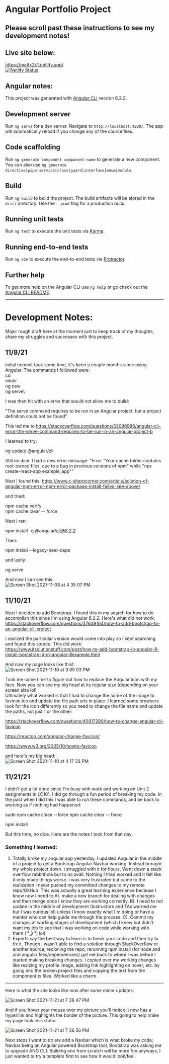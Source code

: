 # Angular Portfolio Project

## Please scroll past these instructions to see my development notes!

## Live site below:
https://mattx2k1.netlify.app/ \
[![Netlify Status](https://api.netlify.com/api/v1/badges/3ec0633c-c4d6-46e9-98f6-672cde573992/deploy-status)](https://app.netlify.com/sites/mattx2k1/deploys)

## Angular notes:

This project was generated with [Angular CLI](https://github.com/angular/angular-cli) version 8.2.2.

## Development server

Run `ng serve` for a dev server. Navigate to `http://localhost:4200/`. The app will automatically reload if you change any of the source files.

## Code scaffolding

Run `ng generate component component-name` to generate a new component. You can also use `ng generate directive|pipe|service|class|guard|interface|enum|module`.

## Build

Run `ng build` to build the project. The build artifacts will be stored in the `dist/` directory. Use the `--prod` flag for a production build.

## Running unit tests

Run `ng test` to execute the unit tests via [Karma](https://karma-runner.github.io).

## Running end-to-end tests

Run `ng e2e` to execute the end-to-end tests via [Protractor](http://www.protractortest.org/).

## Further help

To get more help on the Angular CLI use `ng help` or go check out the [Angular CLI README](https://github.com/angular/angular-cli/blob/master/README.md).


---------------------------------------------------------------------------------------------------------------------------------------------------------------------

# Development Notes: 
Major rough draft here at the moment just to keep track of my thoughts, share my struggles and successes with this project. 

## 11/8/21

initial commit took some time, it's been a couple months since using Angular. The commands I followed were:\
cd\
mkdir\
ng new\
ng serve\

I was then hit with an error that would not allow me to build:

"The serve command requires to be run in an Angular project, but a project definition could not be found"

This led me to https://stackoverflow.com/questions/53096996/angular-cli-error-the-serve-command-requires-to-be-run-in-an-angular-project-b

I learned to try:

ng update @angular/cli

Still no dice. I had a new error message: "Error "Your cache folder contains root-owned files, due to a bug in previous versions of npm" while "npx create-react-app example_app""

Next I found this: https://www.c-sharpcorner.com/article/solution-of-angular-npm-error-npm-error-package-install-failed-see-above/

and tried:

npm cache verify  
npm cache clear -- force  

Next I ran:

npm install -g @angular/cli@8.2.2

Then:

npm install --legacy-peer-deps

and lastly:

ng serve

And now I can see this:\
![Screen Shot 2021-11-08 at 4 35 07 PM](https://user-images.githubusercontent.com/44537080/140824271-ea77e417-9b78-4138-8a9a-13aeba9183f2.png)

## 11/10/21

Next I decided to add Bootstrap. I found this in my search for how to do accomplish this since I'm using Angular 8.2.2. Here's what did not work:\
https://stackoverflow.com/questions/37649164/how-to-add-bootstrap-to-an-angular-cli-project

I realized the particular version would come into play so I kept searching and found this source. This did work:\
https://www.itsolutionstuff.com/post/how-to-add-bootstrap-in-angular-8-install-bootstrap-4-in-angular-8example.html

And now my page looks like this!:\
![Screen Shot 2021-11-10 at 3 05 03 PM](https://user-images.githubusercontent.com/44537080/141185960-ae4afeb7-198e-40aa-aefd-4c026a0ad5e4.png)

Took me some time to figure out how to replace the Angular icon with my face. Now you can see my big head at its regular size (depending on your screen size lol)\
Ultimately what worked is that I had to change the name of the image to favicon.ico and update the file path urls in place. I learned some browsers look for the icon differently so you need to change the file name and update the paths, not just 1 or the other:

https://stackoverflow.com/questions/40817280/how-to-change-angular-cli-favicon

https://reactgo.com/angular-change-favicon/

https://www.w3.org/2005/10/howto-favicon

and here's my big head:\
![Screen Shot 2021-11-10 at 4 17 33 PM](https://user-images.githubusercontent.com/44537080/141195582-ada7d7d5-6bf5-42bd-b323-e5fb111ef1d6.png)

## 11/21/21

I didn't get a lot done since I'm busy with work and working on Unit 2 assignments in LC101. I did go through a fun period of breaking my code. In the past when I did this I was able to run these commands, and be back to working as if nothing had happened:

sudo npm cache clean --force 
npm cache clear -- force  

npm install

But this time, no dice. Here are the notes I took from that day:

### Something I learned:
1. Totally broke my angular app yesterday. I updated Angular in the middle of a project to get a Bootstrap Angular Navbar working. Instead brought my whole project down. I struggled with it for hours. Went down a stack overflow rabbithole but to no avail. Nothing I tried worked and it felt like it only made things worse. I was very frustrated but came to the realization I never pushed my committed changes to my remote repo/GitHub. This was actually a great learning experience because I know now I need to A). make a new branch for dealing with changes and then merge once I know they are working correctly. B). I need to not update in the middle of development (Instructors and TAs warned me but I was curious lol) unless I know exactly what I'm doing or have a mentor who can help guide me through the process. C). Commit my changes at working stages of development (which I knew but didn't want my job to see that I was working on code while working with them ( ͡° ͜ʖ ͡°) lol)
2. Experts say the best way to learn is to break your code and then try to fix it. Though I wasn't able to find a solution through StackOverflow or another source, recloning the repo, rerunning npm install (for node and and angular files/dependencies) got me back to where I was before I started making breaking changes. I copied over my working changes like resizing my profile image, adding link highlighting on hover, etc. by going into the broken project files and copying the text from the component.ts files. Worked like a charm.
------------------------------------------------------------------------

Here is what the site looks like now after some minor updates:

![Screen Shot 2021-11-21 at 7 36 47 PM](https://user-images.githubusercontent.com/44537080/142786105-c7a4ed05-da48-4f6c-9eec-a5f0080fac8e.png)

And if you hover your mouse over my picture you'll notice it now has a hyperlink and highlights the border of the picture. This going to help make my page look less static:


![Screen Shot 2021-11-21 at 7 36 56 PM](https://user-images.githubusercontent.com/44537080/142786293-8942074a-7089-42ba-8f2c-3aa453ff8462.png)


Next steps I want to do are add a Navbar which is what broke my code; Navbar being an Angular powered Bootstrap tool, Bootstrap was asking me to upgrade ANG CLI. Building one from scratch will be more fun anyways, I just wanted to try a template first to see how it would look/feel. 


